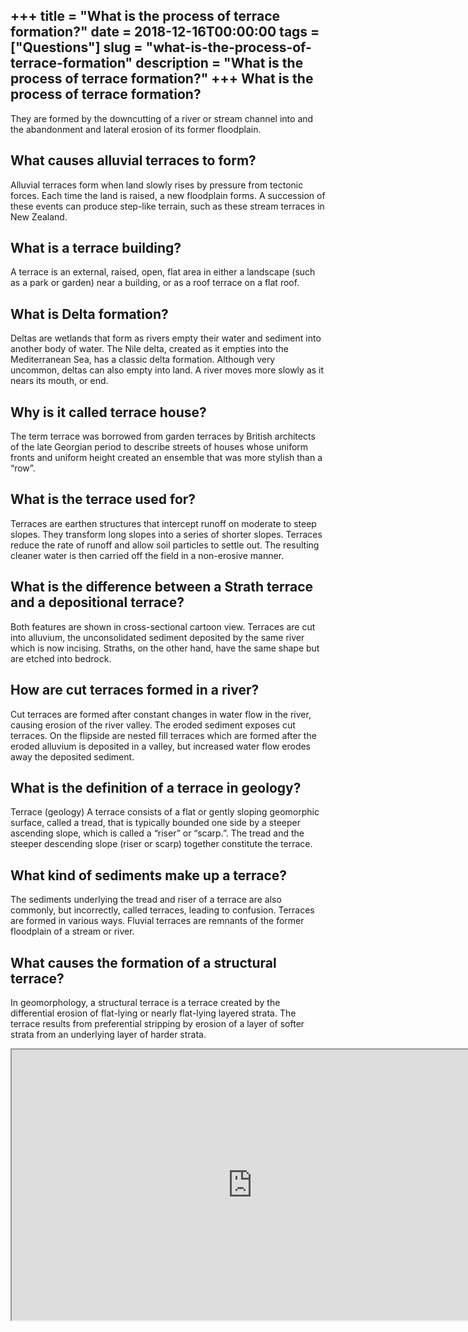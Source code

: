 +++
title = "What is the process of terrace formation?"
date = 2018-12-16T00:00:00
tags = ["Questions"]
slug = "what-is-the-process-of-terrace-formation"
description = "What is the process of terrace formation?"
+++
What is the process of terrace formation?
-----------------------------------------

They are formed by the downcutting of a river or stream channel into and the abandonment and lateral erosion of its former floodplain.

What causes alluvial terraces to form?
--------------------------------------

Alluvial terraces form when land slowly rises by pressure from tectonic forces. Each time the land is raised, a new floodplain forms. A succession of these events can produce step-like terrain, such as these stream terraces in New Zealand.

What is a terrace building?
---------------------------

A terrace is an external, raised, open, flat area in either a landscape (such as a park or garden) near a building, or as a roof terrace on a flat roof.

What is Delta formation?
------------------------

Deltas are wetlands that form as rivers empty their water and sediment into another body of water. The Nile delta, created as it empties into the Mediterranean Sea, has a classic delta formation. Although very uncommon, deltas can also empty into land. A river moves more slowly as it nears its mouth, or end.

Why is it called terrace house?
-------------------------------

The term terrace was borrowed from garden terraces by British architects of the late Georgian period to describe streets of houses whose uniform fronts and uniform height created an ensemble that was more stylish than a “row”.

What is the terrace used for?
-----------------------------

Terraces are earthen structures that intercept runoff on moderate to steep slopes. They transform long slopes into a series of shorter slopes. Terraces reduce the rate of runoff and allow soil particles to settle out. The resulting cleaner water is then carried off the field in a non-erosive manner.

What is the difference between a Strath terrace and a depositional terrace?
---------------------------------------------------------------------------

Both features are shown in cross-sectional cartoon view. Terraces are cut into alluvium, the unconsolidated sediment deposited by the same river which is now incising. Straths, on the other hand, have the same shape but are etched into bedrock.

How are cut terraces formed in a river?
---------------------------------------

Cut terraces are formed after constant changes in water flow in the river, causing erosion of the river valley. The eroded sediment exposes cut terraces. On the flipside are nested fill terraces which are formed after the eroded alluvium is deposited in a valley, but increased water flow erodes away the deposited sediment.

What is the definition of a terrace in geology?
-----------------------------------------------

Terrace (geology) A terrace consists of a flat or gently sloping geomorphic surface, called a tread, that is typically bounded one side by a steeper ascending slope, which is called a “riser” or “scarp.”. The tread and the steeper descending slope (riser or scarp) together constitute the terrace.

What kind of sediments make up a terrace?
-----------------------------------------

The sediments underlying the tread and riser of a terrace are also commonly, but incorrectly, called terraces, leading to confusion. Terraces are formed in various ways. Fluvial terraces are remnants of the former floodplain of a stream or river.

What causes the formation of a structural terrace?
--------------------------------------------------

In geomorphology, a structural terrace is a terrace created by the differential erosion of flat-lying or nearly flat-lying layered strata. The terrace results from preferential stripping by erosion of a layer of softer strata from an underlying layer of harder strata.

<iframe allow="accelerometer; autoplay; clipboard-write; encrypted-media; gyroscope; picture-in-picture" allowfullscreen="" class="__youtube_prefs__  epyt-is-override  no-lazyload" data-no-lazy="1" data-origheight="433" data-origwidth="770" data-skipgform_ajax_framebjll="" height="433" id="_ytid_73652" loading="lazy" src="https://www.youtube.com/embed/M1qY5BFgWrM?enablejsapi=1&autoplay=0&cc_load_policy=0&cc_lang_pref=&iv_load_policy=1&loop=0&modestbranding=0&rel=1&fs=1&playsinline=0&autohide=2&theme=dark&color=red&controls=1&" title="YouTube player" width="770"></iframe>